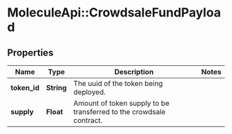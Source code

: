 # MoleculeApi::CrowdsaleFundPayload

## Properties
Name | Type | Description | Notes
------------ | ------------- | ------------- | -------------
**token_id** | **String** | The uuid of the token being deployed. | 
**supply** | **Float** | Amount of token supply to be transferred to the crowdsale contract. | 



